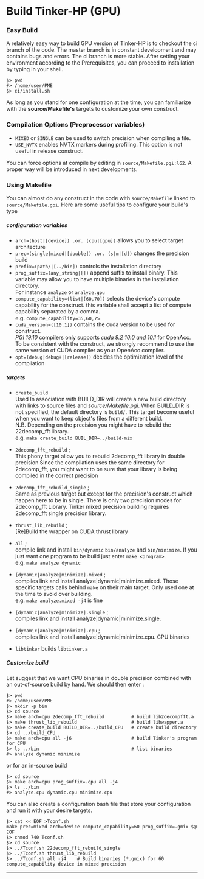 # Build Tinker-HP (GPU)

### Easy Build
A relatively easy way to build GPU version of Tinker-HP is to checkout the ci branch of the code. The master branch is in constant development and may contains bugs and errors. The ci branch is more stable. After setting your environment according to the Prerequisites, you can proceed to installation by typing in your shell.
```
$> pwd
#> /home/user/PME
$> ci/install.sh
```

As long as you stand for one configuration at the time, you can familiarize with the __source/Makefile's__ targets to customize your own construct.

### Compilation Options (Preprocessor variables)
   - `MIXED` or `SINGLE` can be used to switch precision when compiling a file.
   - `USE_NVTX` enables NVTX markers during profiling. This option is not useful in release construct.

You can force options at compile by editing in `source/Makefile.pgi:l62`. A proper way will be introduced in next developments.

### Using Makefile
You can almost do any construct in the code with `source/Makefile` linked to `source/Makefile.gpi`. Here are some useful tips to configure your build's type

##### configuration variables

  - `arch=(host|[device]) .or. (cpu|[gpu])` allows you to select target architecture
  - `prec=(single|mixed|[double]) .or. (s|m|[d])` changes the precision build
  - `prefix=(path/|[../bin])` controls the installation directory
  - `prog_suffix=(any_string|[])` append suffix to install binary. This variable may allow you to have multiple binaries in the installation directory.  
  For instance `analyze` or `analyze.gpu`
  - `compute_capability=(list|[60,70])` selects the device's compute capability for the construct. this variable shall accept a list of compute capability separated by a comma.  
  e.g. `compute_capability=35,60,75`
  - `cuda_version=([10.1])` contains the cuda version to be used for construct.  
    _PGI 19.10_ compilers only supports _cuda 9.2 10.0 and 10.1_ for OpenAcc. To be consistent with the construct, we strongly recommend to use the same version of CUDA compiler as your OpenAcc compiler.
  - `opt=(debug|debug+|[release])` decides the optimization level of the compilation

##### targets

  - `create_build`  
    Used In association with BUILD_DIR will create a new build directory
    with links to source files and _source/Makefile.pgi_. When BUILD_DIR is not specified, the default directory is `build/`. This target become useful when you want to keep object's files from a different build.  
    N.B. Depending on the precision you might have to rebuild the 22decomp_fft library.  
    e.g.  `make create_build BUIL_DIR=../build-mix`

  - `2decomp_fft_rebuild` ;  
    This phony target allow you to rebuild 2decomp_fft library in double precision
    Since the compilation uses the same directory for 2decomp_fft, you might want to
    be sure that your library is being compiled in the correct precision

  - `2decomp_fft_rebuild_single` ;  
    Same as previous target but except for the precision's construct which happen here to be in single. There is only two precision modes for 2decomp_fft Library. Tinker mixed precision building requires 2decomp_fft single precision library.

  - `thrust_lib_rebuild` ;  
    [Re]Build the wrapper on CUDA thrust library

  - `all` ;  
    compile link and install `bin/dynamic` `bin/analyze` and `bin/minimize`. If you just want one program to be build just enter `make <program>`.  
    e.g. `make analyze dynamic`

  - `[dynamic|analyze|minimize].mixed` ;  
    compiles link and install analyze|dynamic|minimize.mixed. Those specific targets calls behind `make` on their main target. Only used one at the time to avoid over building.  
    e.g. `make analyze.mixed -j4` is fine

  - `[dynamic|analyze|minimize].single` ;  
    compiles link and install analyze|dynamic|minimize.single.

  - `[dynamic|analyze|minimize].cpu` ;  
    compiles link and install analyze|dynamic|minimize.cpu. CPU binaries

  - `libtinker` builds `libtinker.a`


##### Customize build
Let suggest that we want CPU binaries in double precision combined with an out-of-source build by hand. We should then enter :
```
$> pwd
#> /home/user/PME
$> mkdir -p bin
$> cd source
$> make arch=cpu 2decomp_fft_rebuild          # build lib2decompfft.a
$> make thrust_lib_rebuild                    # build libwapper.a
$> make create_build BUILD_DIR=../build_CPU   # create build directory
$> cd ../build_CPU
$> make arch=cpu all -j6                      # build Tinker's program for CPU
$> ls ../bin                                  # list binaries
#> analyze dynamic minimize
```
or for an in-source build
```
$> cd source
$> make arch=cpu prog_suffix=.cpu all -j4
$> ls ../bin
#> analyze.cpu dynamic.cpu minimize.cpu
```

You can also create a configuration bash file that store your configuration and run it with your desire targets.  
```
$> cat << EOF >Tconf.sh
make prec=mixed arch=device compute_capability=60 prog_suffix=.gmix $@
EOF
$> chmod 740 Tconf.sh
$> cd source
$> ../Tconf.sh 22decomp_fft_rebuild_single
$> ../Tconf.sh thrust_lib_rebuild
$> ../Tconf.sh all -j4    # Build binaries (*.gmix) for 60 compute_capability device in mixed precision
```
_______________________________
